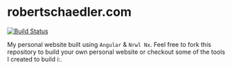 # robertschaedler.com

[![Build Status](https://dev.azure.com/robertschaedler/robertschaedler.com/_apis/build/status/repo-mirror?branchName=master)](https://dev.azure.com/robertschaedler/robertschaedler.com/_build/latest?definitionId=1&branchName=master)

My personal website built using `Angular` & `Nrwl Nx`. Feel free to fork this repository to build your own personal website or checkout some of the tools I created to build i:.

<!-- Check out [Neon](https://github.com/robertschaedler3/neon), my custom Angular UI kit.

Have a look at [ngx-terminal](https://github.com/robertschaedler3/ngx-terminal), a terminal emulator I built for Angular. 

Or clone my [Angular Project Structure](https://github.com/robertschaedler3/Scalable-Angular-Project) repo to get started on your own app. -->
